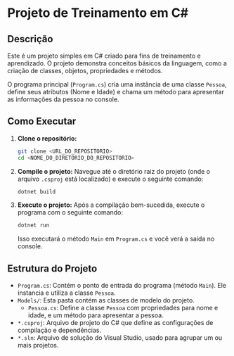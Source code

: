 # Projeto de Treinamento em C#

## Descrição

Este é um projeto simples em C# criado para fins de treinamento e aprendizado. O projeto demonstra conceitos básicos da linguagem, como a criação de classes, objetos, propriedades e métodos.

O programa principal (`Program.cs`) cria uma instância de uma classe `Pessoa`, define seus atributos (Nome e Idade) e chama um método para apresentar as informações da pessoa no console.

## Como Executar

1.  **Clone o repositório:**
    ```bash
    git clone <URL_DO_REPOSITORIO>
    cd <NOME_DO_DIRETORIO_DO_REPOSITORIO>
    ```
2.  **Compile o projeto:**
    Navegue até o diretório raiz do projeto (onde o arquivo `.csproj` está localizado) e execute o seguinte comando:
    ```bash
    dotnet build
    ```
3.  **Execute o projeto:**
    Após a compilação bem-sucedida, execute o programa com o seguinte comando:
    ```bash
    dotnet run
    ```
    Isso executará o método `Main` em `Program.cs` e você verá a saída no console.

## Estrutura do Projeto

*   `Program.cs`: Contém o ponto de entrada do programa (método `Main`). Ele instancia e utiliza a classe `Pessoa`.
*   `Models/`: Esta pasta contém as classes de modelo do projeto.
    *   `Pessoa.cs`: Define a classe `Pessoa` com propriedades para nome e idade, e um método para apresentar a pessoa.
*   `*.csproj`: Arquivo de projeto do C# que define as configurações de compilação e dependências.
*   `*.sln`: Arquivo de solução do Visual Studio, usado para agrupar um ou mais projetos.
